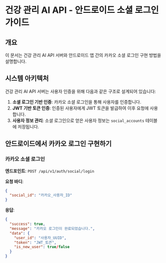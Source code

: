 # 건강 관리 AI API - 안드로이드 소셜 로그인 가이드

## 개요

이 문서는 건강 관리 AI API 서버와 안드로이드 앱 간의 카카오 소셜 로그인 구현 방법을 설명합니다.

## 시스템 아키텍처

건강 관리 AI API 서버는 사용자 인증을 위해 다음과 같은 구조로 설계되어 있습니다:

1. **소셜 로그인 기반 인증**: 카카오 소셜 로그인을 통해 사용자를 인증합니다.
2. **JWT 기반 토큰 인증**: 인증된 사용자에게 JWT 토큰을 발급하여 이후 요청에 사용합니다.
3. **사용자 정보 관리**: 소셜 로그인으로 얻은 사용자 정보는 `social_accounts` 테이블에 저장됩니다.

## 안드로이드에서 카카오 로그인 구현하기
### 카카오 소셜 로그인

**엔드포인트**: `POST /api/v1/auth/social/login`

**요청 바디**:
```json
{
  "social_id": "카카오_사용자_ID"
}
```

**응답**:
```json
{
  "success": true,
  "message": "카카오 로그인이 완료되었습니다.",
  "data": {
    "user_id": "사용자_UUID",
    "token": "JWT_토큰",
    "is_new_user": true/false
  }
}
```